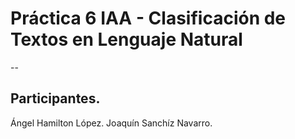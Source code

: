 # Práctica 6 IAA - Clasificación de Textos en Lenguaje Natural
--
## Participantes.
Ángel Hamilton López. 
Joaquín Sanchíz Navarro.
